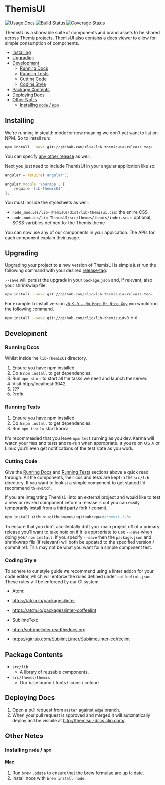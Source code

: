 # ThemisUI

[![Usage Docs](https://img.shields.io/badge/%E2%96%B6-Usage_Docs-3D7BBA.svg)](http://themisui-docs.clio.com/)
[![Build Status](https://travis-ci.org/clio/lib-themisui.svg)](https://travis-ci.org/clio/lib-themisui)
[![Coverage Status](https://coveralls.io/repos/clio/lib-themisui/badge.svg?branch=master&service=github)](https://coveralls.io/github/clio/lib-themisui?branch=master)

ThemisUI is a shareable suite of components and brand assets to be shared across Themis projects. ThemisUI also contains a docs viewer to allow for simple consumption of components.

<!-- TOC depthFrom:2 depthTo:3 withLinks:1 updateOnSave:1 orderedList:0 -->

- [Installing](#installing)
- [Upgrading](#upgrading)
- [Development](#development)
	- [Running Docs](#running-docs)
	- [Running Tests](#running-tests)
	- [Cutting Code](#cutting-code)
	- [Coding Style](#coding-style)
- [Package Contents](#package-contents)
- [Deploying Docs](#deploying-docs)
- [Other Notes](#other-notes)
	- [Installing `node` / `npm`](#installing-node-npm)

<!-- /TOC -->

## Installing

We're running in stealth mode for now meaning we don't yet want to list on NPM. So to
install run:

```bash
npm install --save git://github.com/clio/lib-themisui#<release-tag>
```

You can specify [any other release](https://github.com/clio/lib-themisui/releases) as
well.

Next you just need to include ThemisUI in your angular application like so:

```javascript
angular = require('angular');

angular.module 'YourApp', [
    require 'lib-ThemisUI'
];
```

You must include the stylesheets as well:

* `node_modules/lib-ThemisUI/dist/lib-themisui.css`: the entire CSS
* `node_modules/lib-ThemisUI/src/themes/themis/index.scss`: optional, SCSS variables
defined for the Themis theme

You can now use any of our components in your application. The APIs for each
component explain their usage.

## Upgrading

Upgrading your project to a new version of ThemisUI is simple just run the following
command with your desired [release-tag](https://github.com/clio/lib-themisui/releases).

`--save` will persist the upgrade in your `package.json` and, if relevant, also your
shrinkwrap file.

```bash
npm install --save git://github.com/clio/lib-themisui#<release-tag>
```

For example to install version [`v0.9.0 — No More Mr Nice Guy`](https://github.com/clio/lib-themisui/releases/tag/v0.9.0)
you would run the following command.

```bash
npm install --save git://github.com/clio/lib-themisui#v0.9.0
```

## Development

### Running Docs

Whilst inside the `lib-ThemisUI` directory.

1. Ensure you have npm installed.
2. Do a `npm install` to get dependencies.
3. Run `npm start` to start all the tasks we need and launch the server.
4. Visit http://localhost:3042
5. ???
6. Profit

### Running Tests

1. Ensure you have npm installed.
2. Do a `npm install` to get dependencies.
3. Run `npm test` to start karma.

It's recommended that you leave `npm test` running as you dev. Karma will watch your
files and tests and re-run when appropriate. If you're on OS X or Linux you'll even
get notifications of the test state as you work.

### Cutting Code

Give the [Running Docs](#running-docs) and [Running Tests](#running-tests) sections
above a quick read through. All the components, their css and tests are kept in the
`src/lib` directory. If you want to look at a simple component to get
started I'd recommend `th-switch`.

If you are integrating ThemisUI into an external project and would like to test a new
or revised component before a release is cut you can easily temporarily install from
a third party fork / commit.

```bash
npm install github:<githubname>/<githubrepo>#<commit-ish>
```

To ensure that you don't accidentally drift your main project off of a primary
release you'll want to take note on if it is appropriate to use `--save` when doing
your `npm install`. If you specify `--save` then the `package.json` and shrinkwrap
file (if relevant) will both be updated to the specified version / commit ref. This
may not be what you want for a simple component test.

### Coding Style

To adhere to our style guide we recommend using a linter addon for your code editor,
which will enforce the rules defined under `coffeelint.json`. These rules will be
enforced by our CI system.

* Atom:
 * https://atom.io/packages/linter
 * https://atom.io/packages/linter-coffeelint

* SublimeText:
 * http://sublimelinter.readthedocs.org
 * https://github.com/SublimeLinter/SublimeLinter-coffeelint


## Package Contents

- `src/lib`
  - A library of reusable components.
- `src/themes/themis`
  - Our base brand / fonts / icons / colours.


## Deploying Docs

1. Open a pull request from `master` against `edge` branch.
2. When your pull request is approved and merged it will automatically deploy and be visibile at http://themisui-docs.clio.com/.

## Other Notes

### Installing `node` / `npm`

#### Mac

1. Run `brew update` to ensure that the brew formulae are up to date.
2. Install node with `brew install node`.

